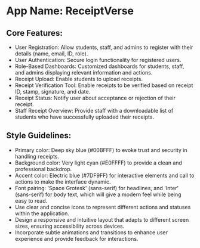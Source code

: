 # **App Name**: ReceiptVerse

## Core Features:

- User Registration: Allow students, staff, and admins to register with their details (name, email, ID, role).
- User Authentication: Secure login functionality for registered users.
- Role-Based Dashboards: Customized dashboards for students, staff, and admins displaying relevant information and actions.
- Receipt Upload: Enable students to upload receipts.
- Receipt Verification Tool: Enable receipts to be verified based on receipt ID, stamp, signature, and date.
- Receipt Status: Notify user about acceptance or rejection of their receipt.
- Staff Receipt Overview: Provide staff with a downloadable list of students who have successfully uploaded their receipts.

## Style Guidelines:

- Primary color: Deep sky blue (#00BFFF) to evoke trust and security in handling receipts.
- Background color: Very light cyan (#E0FFFF) to provide a clean and professional backdrop.
- Accent color: Electric blue (#7DF9FF) for interactive elements and call to actions to make the interface dynamic.
- Font pairing: 'Space Grotesk' (sans-serif) for headlines, and 'Inter' (sans-serif) for body text, which will give a modern feel while being easy to read.
- Use clear and concise icons to represent different actions and statuses within the application.
- Design a responsive and intuitive layout that adapts to different screen sizes, ensuring accessibility across devices.
- Incorporate subtle animations and transitions to enhance user experience and provide feedback for interactions.